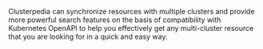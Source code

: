 Clusterpedia can synchronize resources with multiple clusters and provide more powerful search features on the basis of compatibility with Kubernetes OpenAPI to help you effectively get any multi-cluster resource that you are looking for in a quick and easy way.